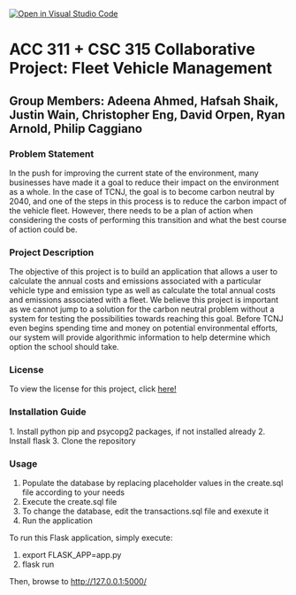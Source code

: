 [![Open in Visual Studio Code](https://classroom.github.com/assets/open-in-vscode-f059dc9a6f8d3a56e377f745f24479a46679e63a5d9fe6f495e02850cd0d8118.svg)](https://classroom.github.com/online_ide?assignment_repo_id=6871153&assignment_repo_type=AssignmentRepo)
<h1>ACC 311 + CSC 315 Collaborative Project: Fleet Vehicle Management</h1>

<h2> Group Members: Adeena Ahmed, Hafsah Shaik, Justin Wain, Christopher Eng, David Orpen, Ryan Arnold, Philip Caggiano </h2>

<h3> Problem Statement </h3>
In the push for improving the current state of the environment, many businesses have made it a goal to reduce their impact on the environment as a whole. In the case of TCNJ, the goal is to become carbon neutral by 2040, and one of the steps in this process is to reduce the carbon impact of the vehicle fleet. However, there needs to be a plan of action when considering the costs of performing this transition and what the best course of action could be.

<h3>Project Description</h3>
The objective of this project is to build an application that allows a user to calculate the annual costs and emissions associated with a particular vehicle type and emission type as well as calculate the total annual costs and emissions associated with a fleet. We believe this project is important as we cannot jump to a solution for the carbon neutral problem without a system for testing the possibilities towards reaching this goal. Before TCNJ even begins spending time and money on potential environmental efforts, our system will provide algorithmic information to help determine which option the school should take.

<h3>License</h3>
To view the license for this project, click <a href="https://github.com/TCNJ-degoodj/cab-project-01-5/blob/main/LICENSE"> here! </a>


<h3>Installation Guide</h3>
1. Install python pip and psycopg2 packages, if not installed already
2. Install flask
3. Clone the repository


<h3>Usage</h3>

1. Populate the database by replacing placeholder values in the create.sql file according to your needs
2. Execute the create.sql file
3. To change the database, edit the transactions.sql file and exexute it
4. Run the application

To run this Flask application, simply execute:
1. export FLASK_APP=app.py 
2. flask run

Then, browse to http://127.0.0.1:5000/
